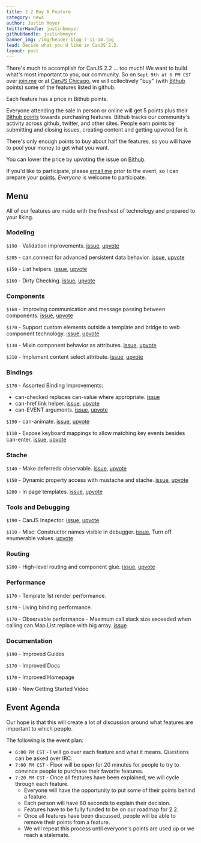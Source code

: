 ```yaml
---
title: 2.2 Buy A Feature
category: news
author: Justin Meyer
twitterHandle: justinbmeyer
githubHandle: justinbmeyer
banner_img: /img/header-blog-7-11-14.jpg
lead: Decide what you'd like in CanJS 2.2.
layout: post
---
```



There's much to accomplish for CanJS 2.2 ... too much! We want to build what's 
most important to you, our community.  So on `Sept 9th at 6 PM CST` over 
[join.me](https://join.me/279-673-700) or 
at [CanJS Chicago](http://www.meetup.com/CanJS-Chicago/events/169891572/),
we will collectively "buy" (with [Bithub](http://bithub.com) points) 
some of the features listed in github.

Each feature has a price in Bithub points. 

Everyone attending the sale in person or online will get 5 points plus 
their [Bithub points](http://bithub.com/leaderboard) towards purchasing features.  Bithub
tracks our community's activity across github, twitter, and other sites. People
earn points by submitting and closing issues, creating content and getting upvoted for it.

There's only enough points to buy about half the features, 
so you will have to pool your money to get what you want.

You can lower the price by upvoting the issue on [Bithub](http://bithub.com/canjs/feature?state=open).

If you'd like to participate, please [email me](mailto:justin@bitovi.com) prior to the event, so
I can prepare 
your [points](https://docs.google.com/spreadsheets/d/174wFz-tLBzSL77Z0pUlCXxvL2g9uRwvaLJXGqCbZFYg/edit?usp=sharing).
_Everyone_ is welcome to participate.

## Menu

All of our features are made with the freshest of technology
and prepared to your liking.

### Modeling

`$190` - Validation improvements. [issue](https://github.com/bitovi/canjs/issues/1111), [upvote](http://bithub.com/event/40885)

`$205` - can.connect for advanced persistent data behavior. 
[issue](https://github.com/bitovi/canjs/issues/1213), [upvote](http://bithub.com/event/43923)

`$150` - List helpers. [issue](https://github.com/bitovi/canjs/issues/192), [upvote](http://bithub.com/event/25910)

`$160` - Dirty Checking. [issue](https://github.com/bitovi/canjs/issues/1214), [upvote](http://bithub.com/event/43945)

### Components

`$160` - Improving communication and message passing between components. 
[issue](https://github.com/bitovi/canjs/issues/1209), [upvote](http://bithub.com/event/43589)

`$170` - Support custom elements outside a template and bridge to web component technology. [issue](https://github.com/bitovi/canjs/issues/730), [upvote](http://bithub.com/event/25826)

`$130` - Mixin component behavior as attributes. [issue](https://github.com/bitovi/canjs/issues/648), [upvote](http://bithub.com/event/25859)

`$210` - Implement content select attribute. [issue](https://github.com/bitovi/canjs/issues/500), [upvote](http://bithub.com/event/25882)


### Bindings

`$170` - Assorted Binding Improvements:

 - can-checked replaces can-value where appropriate. [issue](https://github.com/bitovi/canjs/issues/1205)
 - can-href link helper. [issue](https://github.com/bitovi/canjs/issues/1103), [upvote](http://bithub.com/event/40391)
 - can-EVENT arguments. [issue](https://github.com/bitovi/canjs/issues/1219), [upvote](http://bithub.com/event/44023)

`$190` - can-animate. [issue](https://github.com/bitovi/canjs/issues/1005), [upvote](http://bithub.com/event/36984)

`$110` - Expose keyboard mappings to allow matching key events besides can-enter. [issue](https://github.com/bitovi/canjs/issues/728), [upvote](http://bithub.com/event/25827)

### Stache

`$140` - Make deferreds observable. [issue](https://github.com/bitovi/canjs/issues/179), [upvote](http://bithub.com/event/25912)

`$150` - Dynamic property access with mustache and stache. [issue](https://github.com/bitovi/canjs/issues/1157), [upvote](http://bithub.com/event/41611)

`$200` - In page templates. [issue](https://github.com/bitovi/canjs/issues/1215), [upvote](http://bithub.com/event/43978)

### Tools and Debugging

`$190` - CanJS Inspector. [issue](https://github.com/bitovi/canjs/issues/1144), [upvote](http://bithub.com/event/41401)

`$110` - Misc: Constructor names visible in debugger. [issue](https://github.com/bitovi/canjs/issues/1000), Turn off enumerable values. [upvote](http://bithub.com/event/36871)

### Routing

`$200` - High-level routing and component glue. [issue](https://github.com/bitovi/canjs/issues/1216), [upvote](http://bithub.com/event/43980)


### Performance

`$170` - Template 1st render performance.

`$170` - Living binding performance.

`$170` - Observable performance - Maximum call stack size exceeded when calling can.Map.List.replace with big array. [issue](https://github.com/bitovi/canjs/issues/779)


### Documentation

`$190` - Improved Guides

`$170` - Improved Docs

`$170` - Improved Homepage

`$190` - New Getting Started Video

## Event Agenda

Our hope is that this will create a lot of discussion around what 
features are important to which people.  

The following is the event plan:

 - `6:00 PM CST` - I will go over each feature and what it means.  Questions can be asked over IRC.
 - `7:00 PM CST` - Floor will be open for 20 minutes for people to try to convince 
   people to purchase their favorite features.  
 - `7:20 PM CST` - Once all features have been explained, we 
   will cycle through each feature. 
   - Everyone will have the opportunity to put some of their points behind a feature. 
   - Each person will have 60 seconds to explain their decision.
   - Features have to be fully funded to be on our roadmap for 2.2.
   - Once all features have been discussed, people will be able to remove their points from a feature.
   - We will repeat this process until everyone's points are used up or we reach a stalemate.
